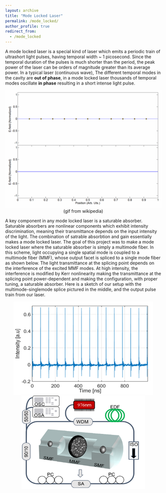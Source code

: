 ```yaml
---
layout: archive
title: "Mode Locked Laser"
permalink: /mode_locked/
author_profile: true
redirect_from:
  - /mode_locked
--- 
```

A mode locked laser is a special kind of laser which emits a periodic train of ultrashort light pulses, having temporal width ~ 1 picosecond. Since the temporal duration of the pulses is much shorter than the period, the peak power of the laser can be orders of magnitude greater than its average power. In a typical laser (continuous wave), The different temporal modes in the cavity are **out of phase**, in a mode locked laser thousands of temporal modes oscillate **in phase** resulting in a short intense light pulse. 

<p align="center">
  <img src='/images/Modelocking.gif' width="800"> (gif from wikipedia)
</p>
A key component in any mode locked laser is a saturable absorber. Saturable absorbers are nonlinear components which exhibit intensity discrimination, meaning their transmittance depends on the input intensity of the light. The combination of satrable absorbtion and gain essentially makes a mode locked laser. The goal of this project was to make a mode locked laser where the saturable absorber is simply a multimode fiber. In this scheme, light occupying a single spatial mode is coupled to a multimode fiber (MMF), whose output facet is spliced to a single mode fiber as shown below. The light transmittance at the splicing point depends on the interference of the excited MMF modes. At high intensity, the interference is modified by Kerr nonlinearity making the transmittance at the splicing point power-dependent and making the configuration, with proper tuning, a saturable absorber. Here is a sketch of our setup with the multimode-singlemode splice pictured in the middle, and the output pulse train from our laser.
<p align="center">
  <img src='/images/mode_locked_results.png' width="450" height="300"> <img src='/images/Setup.png' width="400" height="300">
</p>
